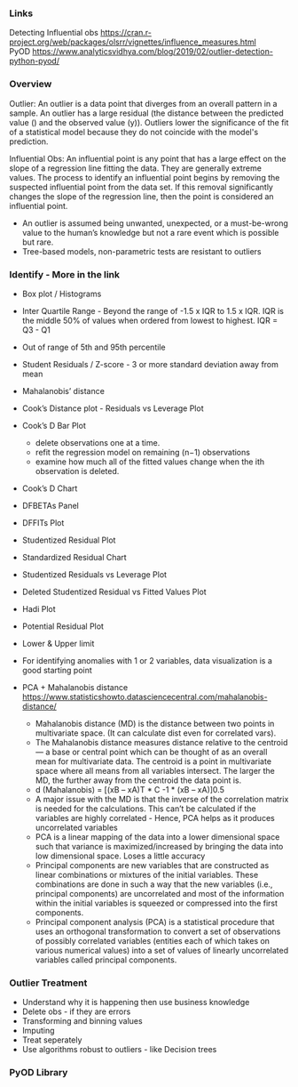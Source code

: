 ### Links
Detecting Influential obs https://cran.r-project.org/web/packages/olsrr/vignettes/influence_measures.html <br/>
PyOD https://www.analyticsvidhya.com/blog/2019/02/outlier-detection-python-pyod/

### Overview
Outlier: An outlier is a data point that diverges from an overall pattern in a sample. An outlier has a large residual (the distance between the predicted value () and the observed value (y)). Outliers lower the significance of the fit of a statistical model because they do not coincide with the model's prediction.  <br/>

Influential Obs: An influential point is any point that has a large effect on the slope of a regression line fitting the data. They are generally extreme values. The process to identify an influential point begins by removing the suspected influential point from the data set. If this removal significantly changes the slope of the regression line, then the point is considered an influential point. <br/>

* An outlier is assumed being unwanted, unexpected, or a must-be-wrong value to the human’s knowledge but not a rare event which is possible but rare.
* Tree-based models, non-parametric tests are resistant to outliers


### Identify - More in the link
* Box plot / Histograms
* Inter Quartile Range - Beyond the range of -1.5 x IQR to 1.5 x IQR. IQR is the middle 50% of values when ordered from lowest to highest. IQR = Q3 - Q1
* Out of range of 5th and 95th percentile
* Student Residuals / Z-score - 3 or more standard deviation away from mean
* Mahalanobis’ distance
* Cook’s Distance plot - Residuals vs Leverage Plot
* Cook’s D Bar Plot
  * delete observations one at a time.
  * refit the regression model on remaining (n−1) observations
  * examine how much all of the fitted values change when the ith observation is deleted.
* Cook’s D Chart
* DFBETAs Panel
* DFFITs Plot
* Studentized Residual Plot
* Standardized Residual Chart
* Studentized Residuals vs Leverage Plot
* Deleted Studentized Residual vs Fitted Values Plot
* Hadi Plot
* Potential Residual Plot

* Lower & Upper limit
* For identifying anomalies with 1 or 2 variables, data visualization is a good starting point
* PCA + Mahalanobis distance https://www.statisticshowto.datasciencecentral.com/mahalanobis-distance/ <br/>
  * Mahalanobis distance (MD) is the distance between two points in multivariate space. (It can calculate dist even for correlated vars).
  * The Mahalanobis distance measures distance relative to the centroid — a base or central point which can be thought of as an overall mean for multivariate data. The centroid is a point in multivariate space where all means from all variables intersect. The larger the MD, the further away from the centroid the data point is.
  * d (Mahalanobis) = [(xB – xA)T * C -1 * (xB – xA)]0.5
  * A major issue with the MD is that the inverse of the correlation matrix is needed for the calculations. This can’t be calculated if the variables are highly correlated - Hence, PCA helps as it produces uncorrelated variables
  * PCA is a linear mapping of the data into a lower dimensional space such that variance is maximized/increased by bringing the data into low dimensional space. Loses a little accuracy
  * Principal components are new variables that are constructed as linear combinations or mixtures of the initial variables. These combinations are done in such a way that the new variables (i.e., principal components) are uncorrelated and most of the information within the initial variables is squeezed or compressed into the first components.
  * Principal component analysis (PCA) is a statistical procedure that uses an orthogonal transformation to convert a set of observations of possibly correlated variables (entities each of which takes on various numerical values) into a set of values of linearly uncorrelated variables called principal components.
  
### Outlier Treatment
* Understand why it is happening then use business knowledge
* Delete obs - if they are errors
* Transforming and binning values
* Imputing
* Treat seperately
* Use algorithms robust to outliers - like Decision trees

### PyOD Library


